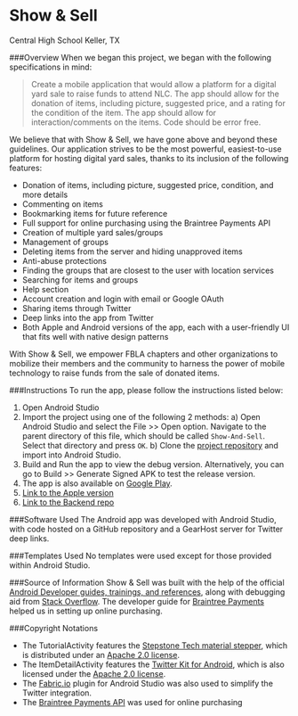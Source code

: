 # Show & Sell
Central High School
Keller, TX

###Overview
When we began this project, we began with the following specifications in mind:
>Create a mobile application that would allow a platform for a digital yard sale to raise funds to attend NLC. The app should allow for the donation of items, including picture, suggested price, and a rating for the condition of the item. The app should allow for interaction/comments on the items. Code should be error free.

We believe that with Show & Sell, we have gone above and beyond these guidelines. Our application strives to be the most powerful, easiest-to-use platform for hosting digital yard sales, thanks to its inclusion of the following features:

* Donation of items, including picture, suggested price, condition, and more details
* Commenting on items
* Bookmarking items for future reference
* Full support for online purchasing using the Braintree Payments API
* Creation of multiple yard sales/groups
* Management of groups
* Deleting items from the server and hiding unapproved items
* Anti-abuse protections
* Finding the groups that are closest to the user with location services
* Searching for items and groups
* Help section
* Account creation and login with email or Google OAuth
* Sharing items through Twitter
* Deep links into the app from Twitter
* Both Apple and Android versions of the app, each with a user-friendly UI that fits well with native design patterns

With Show & Sell, we empower FBLA chapters and other organizations to mobilize their members and the community to harness the power of mobile technology to raise funds from the sale of donated items.

###Instructions
To run the app, please follow the instructions listed below:
1. Open Android Studio
2. Import the project using one of the following 2 methods:
a) Open Android Studio and select the File >> Open option. Navigate to the parent directory of this file, which should be called ```Show-And-Sell```. Select that directory and press ```OK```.
b) Clone the [project repository](https://github.com/firejake308/Show-And-Sell) and import into Android Studio.
3. Build and Run the app to view the debug version. Alternatively, you can go to Build >> Generate Signed APK to test the release version.
4. The app is also available on [Google Play](https://play.google.com/store/apps/details?id=com.insertcoolnamehere.showandsell).
5. [Link to the Apple version](https://github.com/mcjcloud/Show-And-Sell)
6. [Link to the Backend repo](https://github.com/mcjcloud/ShowAndSellAPI)

###Software Used
The Android app was developed with Android Studio, with code hosted on a GitHub repository and a GearHost server for Twitter deep links. 

###Templates Used
No templates were used except for those provided within Android Studio.

###Source of Information
Show & Sell was built with the help of the official [Android Developer guides, trainings, and references](https://developer.android.com/index.html), along with debugging aid from [Stack Overflow](http://stackoverflow.com/). The developer guide for [Braintree Payments](https://developers.braintreepayments.com/guides/client-sdk/setup/android/v2) helped us in setting up online purchasing.

###Copyright Notations
+ The TutorialActivity features the [Stepstone Tech material stepper](https://github.com/stepstone-tech/android-material-stepper), which is distributed under an [Apache 2.0 license](http://www.apache.org/licenses/LICENSE-2.0).
+ The ItemDetailActivity features the [Twitter Kit for Android](https://github.com/twitter/twitter-kit-android), which is also licensed under the [Apache 2.0 license](http://www.apache.org/licenses/LICENSE-2.0).
+ The [Fabric.io](https://get.fabric.io/) plugin for Android Studio was also used to simplify the Twitter integration.
+ The [Braintree Payments API](https://developers.braintreepayments.com/) was used for online purchasing